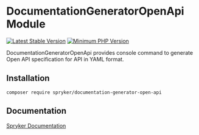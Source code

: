 # DocumentationGeneratorOpenApi Module
[![Latest Stable Version](https://poser.pugx.org/spryker/documentation-generator-open-api/v/stable.svg)](https://packagist.org/packages/spryker/documentation-generator-open-api)
[![Minimum PHP Version](https://img.shields.io/badge/php-%3E%3D%208.0-8892BF.svg)](https://php.net/)

DocumentationGeneratorOpenApi provides console command to generate Open API specification for API in YAML format.

## Installation

```
composer require spryker/documentation-generator-open-api
```

## Documentation

[Spryker Documentation](https://docs.spryker.com)
